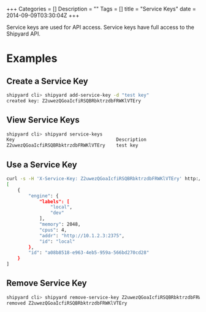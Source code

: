 +++
Categories = []
Description = ""
Tags = []
title = "Service Keys"
date = 2014-09-09T03:30:04Z
+++

Service keys are used for API access.  Service keys have full access to the Shipyard API.

# Examples

## Create a Service Key
```bash
shipyard cli> shipyard add-service-key -d "test key"
created key: Z2uwezQGoaIcfiRSQBRbktrzdbFRWKlVTEry
```

## View Service Keys
```bash
shipyard cli> shipyard service-keys
Key                                     Description
Z2uwezQGoaIcfiRSQBRbktrzdbFRWKlVTEry    test key
```

## Use a Service Key
```bash
curl -s -H 'X-Service-Key: Z2uwezQGoaIcfiRSQBRbktrzdbFRWKlVTEry' http://<shipyard-controller-ip>:8080/api/engines
[
    {
        "engine": {
            "labels": [
                "local",
                "dev"
            ],
            "memory": 2048,
            "cpus": 4,
            "addr": "http://10.1.2.3:2375",
            "id": "local"
        },
        "id": "a08b8518-e963-4eb5-959a-566bd270cd28"
    }
]
```

## Remove Service Key
```bash
shipyard cli> shipyard remove-service-key Z2uwezQGoaIcfiRSQBRbktrzdbFRWKlVTEry
removed Z2uwezQGoaIcfiRSQBRbktrzdbFRWKlVTEry
```

